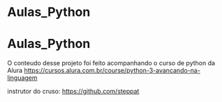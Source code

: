 ﻿# Aulas_Python

# Aulas_Python

O conteudo desse projeto foi feito acompanhando o curso de python da Alura https://cursos.alura.com.br/course/python-3-avancando-na-linguagem

instrutor do cruso: https://github.com/steppat
